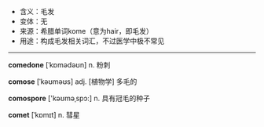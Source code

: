 - <span class="definition">含义：毛发</span>
- <span class="definition">变体：无</span>
- <span class="definition">来源：希腊单词kome（意为hair，即毛发）</span>
- <span class="definition">用途：构成毛发相关词汇，不过医学中极不常见</span>


---


<span class="vocabulary">**comedone**</span> [ˈkɒmədəʊn] n. 粉刺

<span class="vocabulary">**comose**</span> [ˈkəʊməʊs] adj. [植物学] 多毛的

<span class="vocabulary">**comospore**</span> ['kəʊmәˌspɔ:] n. 具有冠毛的种子

<span class="vocabulary">**comet**</span> [ˈkɒmɪt] n. 彗星

